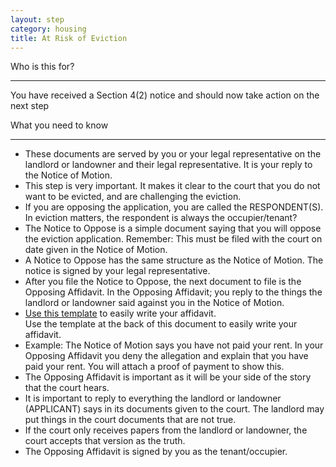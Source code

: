 ```yaml
---
layout: step
category: housing
title: At Risk of Eviction
---
```

<div class="intro">
  <div class="header"><i class="fa fa-fw fa-users" aria-hidden="true"></i> Who is this for?</div>
  <hr>
  <div class="content">
    <p>You have received a Section 4(2) notice and should now take action on the next step</p>
  </div>
</div>

<div class="summary">
  <div class="header"><i class="fa fa-fw fa-exclamation-circle" aria-hidden="true"></i> What you need to know</div>
  <hr>
  <div class="content">
    <ul class="fa-ul">
      <li><i class="fa-li fa fa-gavel"></i>These documents are served by you or your legal representative on the landlord or landowner and their legal representative. It is your reply to the Notice of Motion.</li>
      <li><i class="fa-li fa fa-exclamation-triangle"></i>This step is very important. It makes it clear to the court that you do not want to be evicted, and are challenging the eviction.</li>
      <li><i class="fa-li fa fa-gavel"></i>If you are opposing the application, you are called the RESPONDENT(S). In eviction matters, the respondent is always the occupier/tenant?</li>
      <li><i class="fa-li fa fa-gavel"></i>The Notice to Oppose is a simple document saying that you will oppose the eviction application. Remember: This must be filed with the court on date given in the Notice of Motion.</li>
      <li><i class="fa-li fa fa-gavel"></i>A Notice to Oppose has the same structure as the Notice of Motion. The notice is signed by your legal representative.</li>
      <li><i class="fa-li fa fa-gavel"></i>After you file the Notice to Oppose, the next document to file is the Opposing Affidavit. In the Opposing Affidavit; you reply to the things the landlord or landowner said against you in the Notice of Motion. </li>
      <li><i class="fa-li fa fa-file-text-o"></i><span class="hidden-print"><a target="_blank" href="/docs/eviction-opposing-affidavit.pdf">Use this template</a> to easily write your affidavit.</span></li><span class="visible-print">Use the template at the back of this document to easily write your affidavit.</span>
      <li><i class="fa-li fa fa-lightbulb-o"></i><emphasis>Example: </emphasis>The Notice of Motion says you have not paid your rent. In your Opposing Affidavit you deny the allegation and explain that you have paid your rent. You will attach a proof of payment to show this.</li>
      <li><i class="fa-li fa fa-gavel"></i>The Opposing Affidavit is important as it will be your side of the story that the court hears. </li>
      <li><i class="fa-li fa fa-gavel"></i>It is important to reply to everything the landlord or landowner (APPLICANT) says in its documents given to the court. The landlord may put things in the court documents that are not true.</li>
      <li><i class="fa-li fa fa-gavel"></i>If the court only receives papers from the landlord or landowner, the court accepts that version as the truth.</li>
      <li><i class="fa-li fa fa-gavel"></i>The Opposing Affidavit is signed by you as the tenant/occupier.</li>
    </ul>
  </div>
</div>
